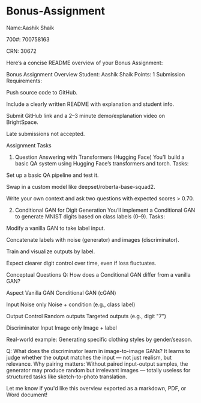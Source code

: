 # Bonus-Assignment

Name:Aashik Shaik

700#: 700758163

CRN: 30672


Here’s a concise README overview of your Bonus Assignment:

Bonus Assignment Overview
Student: Aashik Shaik
Points: 1
Submission Requirements:


Push source code to GitHub.


Include a clearly written README with explanation and student info.


Submit GitHub link and a 2–3 minute demo/explanation video on BrightSpace.


Late submissions not accepted.



Assignment Tasks



1. Question Answering with Transformers (Hugging Face)
You’ll build a basic QA system using Hugging Face’s transformers and torch.
Tasks:


Set up a basic QA pipeline and test it.


Swap in a custom model like deepset/roberta-base-squad2.


Write your own context and ask two questions with expected scores > 0.70.




2. Conditional GAN for Digit Generation
You’ll implement a Conditional GAN to generate MNIST digits based on class labels (0–9).
Tasks:


Modify a vanilla GAN to take label input.


Concatenate labels with noise (generator) and images (discriminator).


Train and visualize outputs by label.


Expect clearer digit control over time, even if loss fluctuates.



Conceptual Questions
Q: How does a Conditional GAN differ from a vanilla GAN?



Aspect
Vanilla GAN
Conditional GAN (cGAN)




Input
Noise only
Noise + condition (e.g., class label)


Output Control
Random outputs
Targeted outputs (e.g., digit "7")


Discriminator Input
Image only
Image + label



Real-world example: Generating specific clothing styles by gender/season.

Q: What does the discriminator learn in image-to-image GANs?
It learns to judge whether the output matches the input — not just realism, but relevance.
Why pairing matters: Without paired input-output samples, the generator may produce random but irrelevant images — totally useless for structured tasks like sketch-to-photo translation.

Let me know if you'd like this overview exported as a markdown, PDF, or Word document!
